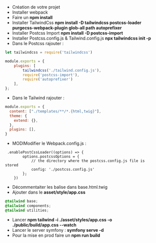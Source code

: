 - Création de votre projet
- Installer webpack
- Faire un **npm install**
- Installer TailwindCss **npm install -D tailwindcss postcss-loader purgecss-webpack-plugin glob-all path autoprefixer**
- Installer Postcss Import **npm install -D postcss-import**
- Installer Postcss.config.js & Tailwind.config.js **npx tailwindcss init -p**
- Dans le Postcss rajouter :

```js
let tailwindcss = require('tailwindcss')

module.exports = {
    plugins: [
        tailwindcss('./tailwind.config.js'),
        require('postcss-import'),
        require('autoprefixer')
    ],
};
```

- Dans le Tailwind rajouter :

```js
module.exports = {
  content: ["./templates/**/*.{html,twig}"],
  theme: {
    extend: {},
  },
  plugins: [],
}
```

- MODIModifier le Webpack.config.js :

```JS
 .enablePostCssLoader((options) => {
        options.postcssOptions = {
            // the directory where the postcss.config.js file is stored
            config: './postcss.config.js'
        };
    })
```

- Décommentaiter les balise dans base.html.twig
- Ajouter dans le **asset/style/app.css**

```CSS
@tailwind base;
@tailwind components;
@tailwind utilities;
```

- Lancer **npm tailwind -i ./asset/styles/app.css -o ./public/build/app.css --watch**
- Lancer le server symfony : **symfony serve -d**
- Pour la mise en prod faire un **npm run build**

